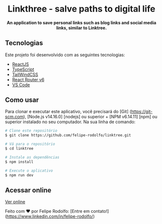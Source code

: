 <h1 align="center">
    Linkthree - salve paths to digital life
</h1>

<h4 align="center">
  An application to save personal links such as blog links and social media links, similar to Linktree.
</h4>

## Tecnologias

Este projeto foi desenvolvido com as seguintes tecnologias:

-  [ReactJS](https://react.dev/)
-  [TypeScript](https://www.typescriptlang.org/)
-  [TailWindCSS](https://tailwindcss.com/)
-  [React Router v6](https://github.com/ReactTraining/react-router)
-  [VS Code](https://code.visualstudio.com/)

## Como usar

Para clonar e executar este aplicativo, você precisará do [Git] (https://git-scm.com), [Node.js v14.16.0] [nodejs] ou superior + [NPM v6.14.11] [npm] ou superior instalado no seu computador. Na sua linha de comando: 

```bash
# Clone este repositório
$ git clone https://github.com/felipe-rodolfo/linktree.git

# Vá para o repositório
$ cd linktree

# Instale as dependências
$ npm install

# Execute o aplicativo
$ npm run dev
```
## Acessar online
[Ver online](linktree-three-jade.vercel.app)

Feito com ♥ por Felipe Rodolfo: [Entre em contato!] (https://www.linkedin.com/in/felipe-rodolfo/)